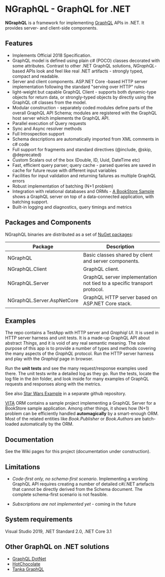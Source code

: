 # NGraphQL - GraphQL for .NET 

**NGraphQL** is a framework for implementing [GraphQL](https://graphql.org/) APIs in .NET. It provides server- and client-side components.  

## Features
* Implements Official 2018 Specification.
* GraphQL model is defined using plain c# (POCO) classes decorated with some attributes. Contrast to other .NET GraphQL solutions, *NGraphQL*-based APIs look and feel like real .NET artifacts - strongly typed, compact and readable.   
* Server and client components. ASP.NET Core -based HTTP server implementation following the standard "serving over HTTP" rules 
* light-weight but capable GraphQL Client - supports both dynamic-type objects for return data, or strongly-typed objects by directly using the GraphQL c# classes from the model. 
* Modular construction - separately coded modules define parts of the overall GraphQL API Schema; modules are registered with the GraphQL host server which implements the GraphQL API. 
* Parallel execution of Query requests
* Sync and Async resolver methods
* Full Introspection support
* Schema descriptions are automatically imported from XML comments in c# code
* Full support for fragments and standard directives (@include, @skip, @deprecated)
* Custom Scalars out of the box (Double, ID, Uuid, DateTime etc)
* Fast, efficient query parser; query cache - parsed queries are saved in cache for future reuse with different input variables
* Facilities for input validation and returning failures as multiple GraphQL errors
* Robust implementation of batching (N+1 problem)
* Integration with relational databases and ORMs - [A BookStore Sample](https://github.com/rivantsov/vita) shows a GraphQL server on top of a data-connected application, with batching support.    
* Built-in logging and diagnostics, query timings and metrics

## Packages and Components
NGraphQL binaries are distributed as a set of [NuGet packages](https://www.nuget.org/packages/NGraphQL/):

|Package|Description|
|-------|-----------|
|NGraphQL|Basic classes shared by client and server components.|
|NGraphQL.Client|GraphQL client.|
|NGraphQL.Server|GraphQL server implementation not tied to a specific transport protocol.|
|NGraphQL.Server.AspNetCore|GraphQL HTTP server based on ASP.NET Core stack.|

## Examples
The repo contains a TestApp with HTTP server and *Graphiql UI*. It is used in HTTP server harness and unit tests. It is a made-up GraphQL API about abstract *Things*, and it is void of any real semantic meaning. The sole purpose of this app is to provide a number of types and methods covering the many aspects of the *GraphQL* protocol. Run the HTTP server harness and play with the *Graphiql* page in browser.

Run the **unit tests** and see the many request/response examples used there. The unit tests write a detailed log as they go. Run the tests, locate the log file in the *bin* folder, and look inside for many examples of GraphQL requests and responses along with the metrics. 

See also [Star Wars Example](https://github.com/rivantsov/starwars) in a separate github repository. 

[VITA](https://github.com/rivantsov/vita) ORM contains a sample project implementing a GraphQL Server for a BookStore sample application. Among other things, it shows how (N+1) problem can be efficiently handled **automagically** by a smart-enough ORM. Most of the related entities like *Book.Publisher* or *Book.Authors* are batch-loaded automatically by the ORM. 

## Documentation
See the Wiki pages for this project (documentation under construction). 

##  Limitations
* *Code-first only, no schema-first scenario*. Implementing a working GraphQL API requires creating a number of detailed c#/.NET artefacts that cannot be directly derived from the Schema document. The complete schema-first scenario is not feasible.

* *Subscriptions are not implemented yet* - coming in the future

## System requirements
Visual Studio 2019, .NET Standard 2.0, .NET Core 3.1 

## Other GraphQL on .NET solutions
* [GraphQL DotNet](https://github.com/graphql-dotnet/graphql-dotnet)
* [HotChocolate](https://github.com/ChilliCream/hotchocolate)
* [Tanka GraphQL](https://github.com/pekkah/tanka-graphql)


